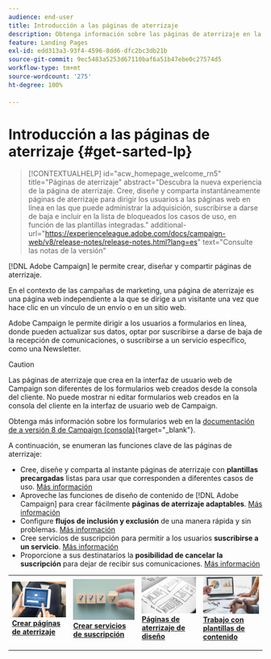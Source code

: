 ```yaml
---
audience: end-user
title: Introducción a las páginas de aterrizaje
description: Obtenga información sobre las páginas de aterrizaje en la web de Campaign
feature: Landing Pages
exl-id: edd313a3-93f4-4596-8dd6-dfc2bc3db21b
source-git-commit: 9ec5483a5253d67110baf6a51b47ebe0c27574d5
workflow-type: tm+mt
source-wordcount: '275'
ht-degree: 100%

---
```


# Introducción a las páginas de aterrizaje {#get-sarted-lp}

>[!CONTEXTUALHELP]
>id="acw_homepage_welcome_rn5"
>title="Páginas de aterrizaje"
>abstract="Descubra la nueva experiencia de la página de aterrizaje. Cree, diseñe y comparta instantáneamente páginas de aterrizaje para dirigir los usuarios a las páginas web en línea en las que puede administrar la adquisición, suscribirse a darse de baja e incluir en la lista de bloqueados los casos de uso, en función de las plantillas integradas."
>additional-url="https://experienceleague.adobe.com/docs/campaign-web/v8/release-notes/release-notes.html?lang=es" text="Consulte las notas de la versión"

[!DNL Adobe Campaign] le permite crear, diseñar y compartir páginas de aterrizaje.

En el contexto de las campañas de marketing, una página de aterrizaje es una página web independiente a la que se dirige a un visitante una vez que hace clic en un vínculo de un envío o en un sitio web.

Adobe Campaign le permite dirigir a los usuarios a formularios en línea, donde pueden actualizar sus datos, optar por suscribirse a darse de baja de la recepción de comunicaciones, o suscribirse a un servicio específico, como una Newsletter.

>[!CAUTION]
>
>Las páginas de aterrizaje que crea en la interfaz de usuario web de Campaign son diferentes de los formularios web creados desde la consola del cliente. No puede mostrar ni editar formularios web creados en la consola del cliente en la interfaz de usuario web de Campaign.
>
>Obtenga más información sobre los formularios web en la [documentación de a versión 8 de Campaign (consola)](https://experienceleague.adobe.com/docs/campaign/campaign-v8/content/webapps.html?lang=es){target="_blank"}.

A continuación, se enumeran las funciones clave de las páginas de aterrizaje:

* Cree, diseñe y comparta al instante páginas de aterrizaje con **plantillas precargadas** listas para usar que corresponden a diferentes casos de uso. [Más información](create-lp.md)
* Aproveche las funciones de diseño de contenido de [!DNL Adobe Campaign] para crear fácilmente **páginas de aterrizaje adaptables**. [Más información](lp-content.md)
* Configure **flujos de inclusión y exclusión** de una manera rápida y sin problemas. [Más información](lp-use-cases.md)
* Cree servicios de suscripción para permitir a los usuarios **suscribirse a un servicio**. [Más información](lp-use-cases.md#lp-subscription)
* Proporcione a sus destinatarios la **posibilidad de cancelar la suscripción** para dejar de recibir sus comunicaciones. [Más información](lp-use-cases.md#lp-unsubscription)
  <!--Send a **confirmation email** upon opt-in or opt-out.-->

<table style="table-layout:fixed"><tr style="border: 0;">
<td>
<a href="create-lp.md">
<img alt="Posible cliente" src="../assets/do-not-localize/lp-subscription.jpeg">
</a>
<div><a href="create-lp.md"><strong>Crear páginas de aterrizaje</strong>
</div>
<p>
</td>
<td>
<a href="../audience/manage-services.md">
<img alt="Poco frecuente" src="../assets/do-not-localize/lp-list.jpg">
</a>
<div>
<a href="../audience/manage-services.md"><strong>Crear servicios de suscripción</strong></a>
</div>
<p></td>
<td>
<a href="lp-content.md">
<img alt="Validación" src="../assets/do-not-localize/lp-design.jpg">
</a>
<div>
<a href="lp-content.md"><strong>Páginas de aterrizaje de diseño</strong></a>
</div>
<p>
</td>
<td>
<a href="lp-templates.md">
<img alt="Validación" src="../assets/do-not-localize/lp-reporting.jpg">
</a>
<div>
<a href="lp-templates.md"><strong>Trabajo con plantillas de contenido</strong></a>
</div>
<p>
</td>
</tr></table>
